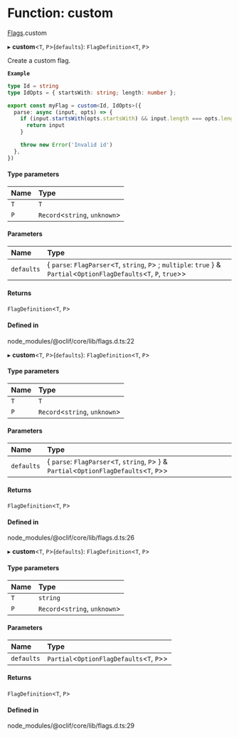 # Function: custom

[Flags](../modules/Flags.md).custom

▸ **custom**<`T`, `P`\>(`defaults`): `FlagDefinition`<`T`, `P`\>

Create a custom flag.

**`Example`**

```ts
type Id = string
type IdOpts = { startsWith: string; length: number };

export const myFlag = custom<Id, IdOpts>({
  parse: async (input, opts) => {
    if (input.startsWith(opts.startsWith) && input.length === opts.length) {
      return input
    }

    throw new Error('Invalid id')
  },
})
```

#### Type parameters

| Name | Type |
| :------ | :------ |
| `T` | `T` |
| `P` | `Record`<`string`, `unknown`\> |

#### Parameters

| Name | Type |
| :------ | :------ |
| `defaults` | { `parse`: `FlagParser`<`T`, `string`, `P`\> ; `multiple`: ``true``  } & `Partial`<`OptionFlagDefaults`<`T`, `P`, ``true``\>\> |

#### Returns

`FlagDefinition`<`T`, `P`\>

#### Defined in

node_modules/@oclif/core/lib/flags.d.ts:22

▸ **custom**<`T`, `P`\>(`defaults`): `FlagDefinition`<`T`, `P`\>

#### Type parameters

| Name | Type |
| :------ | :------ |
| `T` | `T` |
| `P` | `Record`<`string`, `unknown`\> |

#### Parameters

| Name | Type |
| :------ | :------ |
| `defaults` | { `parse`: `FlagParser`<`T`, `string`, `P`\>  } & `Partial`<`OptionFlagDefaults`<`T`, `P`\>\> |

#### Returns

`FlagDefinition`<`T`, `P`\>

#### Defined in

node_modules/@oclif/core/lib/flags.d.ts:26

▸ **custom**<`T`, `P`\>(`defaults`): `FlagDefinition`<`T`, `P`\>

#### Type parameters

| Name | Type |
| :------ | :------ |
| `T` | `string` |
| `P` | `Record`<`string`, `unknown`\> |

#### Parameters

| Name | Type |
| :------ | :------ |
| `defaults` | `Partial`<`OptionFlagDefaults`<`T`, `P`\>\> |

#### Returns

`FlagDefinition`<`T`, `P`\>

#### Defined in

node_modules/@oclif/core/lib/flags.d.ts:29
